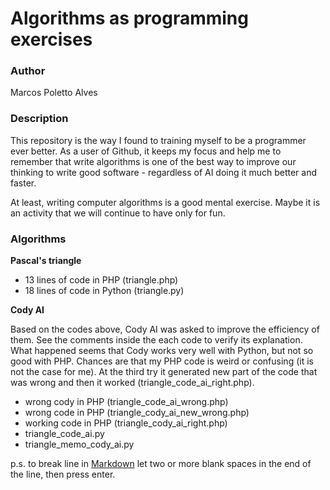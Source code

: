 # Algorithms as programming exercises

### Author

Marcos Poletto Alves

### Description

This repository is the way I found to training myself to be a programmer ever better. As a user of Github, it keeps my focus and help me to remember that write algorithms is one of the best way to improve our thinking to write good software - regardless of AI doing it much better and faster.

At least, writing computer algorithms is a good mental exercise. Maybe it is an activity that we will continue to have only for fun.

### Algorithms

**Pascal's triangle**

* 13 lines of code in PHP (triangle.php)  
* 18 lines of code in Python (triangle.py)  

**Cody AI**

Based on the codes above, Cody AI was asked to improve the efficiency of them. See the comments inside the each code to verify its explanation. What happened seems that Cody works very well with 
Python, but not so good with PHP. Chances are that my PHP code is 
weird or confusing (it is not the case for me). At the third try it generated new part of the code that was wrong and then it worked (triangle_code_ai_right.php).

* wrong cody in PHP (triangle_code_ai_wrong.php)  
* wrong code in PHP (triangle_cody_ai_new_wrong.php)  
* working code in PHP (triangle_cody_ai_right.php)  
* triangle_code_ai.py  
* triangle_memo_cody_ai.py  

p.s. to break line in [Markdown](https://www.markdownguide.org/basic-syntax/#line-breaks) let two or more blank spaces in the end of the line, then press enter.
